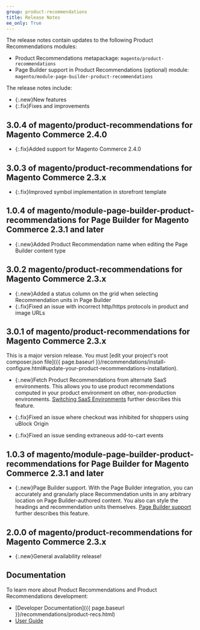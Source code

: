 ```yaml
---
group: product-recommendations
title: Release Notes
ee_only: True
---
```


The release notes contain updates to the following Product Recommendations modules:

-  Product Recommendations metapackage: `magento/product-recommendations`
-  Page Builder support in Product Recommendations (optional) module: `magento/module-page-builder-product-recommendations`

The release notes include:

-  {:.new}New features
-  {:.fix}Fixes and improvements

## 3.0.4 of magento/product-recommendations for Magento Commerce 2.4.0

-  {:.fix}Added support for Magento Commerce 2.4.0

## 3.0.3 of magento/product-recommendations for Magento Commerce 2.3.x

-  {:.fix}Improved symbol implementation in storefront template

## 1.0.4 of magento/module-page-builder-product-recommendations for Page Builder for Magento Commerce 2.3.1 and later

-  {:.new}Added Product Recommendation name when editing the Page Builder content type

## 3.0.2 magento/product-recommendations for Magento Commerce 2.3.x

-  {:.new}Added a status column on the grid when selecting Recommendation units in Page Builder
-  {:.fix}Fixed an issue with incorrect http/https protocols in product and image URLs

## 3.0.1 of magento/product-recommendations for Magento Commerce 2.3.x

This is a major version release. You must [edit your project's root composer.json file]({{ page.baseurl }}/recommendations/install-configure.html#update-your-product-recommendations-installation).

-  {:.new}Fetch Product Recommendations from alternate SaaS environments. This allows you to use product recommendations computed in your product environment on other, non-production environments. [Switching SaaS Environments](https://docs.magento.com/user-guide/marketing/recommendation-change-source.html) further describes this feature.

-  {:.fix}Fixed an issue where checkout was inhibited for shoppers using uBlock Origin
-  {:.fix}Fixed an issue sending extraneous add-to-cart events

## 1.0.3 of magento/module-page-builder-product-recommendations for Page Builder for Magento Commerce 2.3.1 and later

-  {:.new}Page Builder support. With the Page Builder integration, you can accurately and granularly place Recommendation units in any arbitrary location on Page Builder-authored content. You also can style the headings and recommendation units themselves. [Page Builder support](https://docs.magento.com/user-guide/marketing/page-builder-add-product-recs.html) further describes this feature.

## 2.0.0 of magento/product-recommendations for Magento Commerce 2.3.x

-  {:.new}General availability release!

## Documentation

To learn more about Product Recommendations and Product Recommendations development:

-  [Developer Documentation]({{ page.baseurl }}/recommendations/product-recs.html)
-  [User Guide](https://docs.magento.com/user-guide/marketing/product-recommendations.html)
